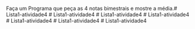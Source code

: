 Faça um Programa que peça as 4 notas bimestrais e mostre a média.#   L i s t a 1 - a t i v i d a d e 4  
 #   L i s t a 1 - a t i v i d a d e 4  
 #   L i s t a 1 - a t i v i d a d e 4  
 #   L i s t a 1 - a t i v i d a d e 4  
 #   L i s t a 1 - a t i v i d a d e 4  
 #   L i s t a 1 - a t i v i d a d e 4  
 #   L i s t a 1 - a t i v i d a d e 4  
 
